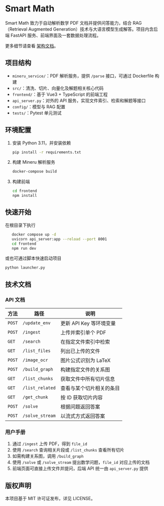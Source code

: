 # Smart Math

Smart Math 致力于自动解析数学 PDF 文档并提供问答能力，结合
RAG（Retrieval Augmented Generation）技术与大语言模型生成解答。项目内含后端
FastAPI 服务、前端界面及一套数据处理流程。

更多细节请查看 [架构文档](docs/architecture.md)。

## 项目结构
- `mineru_service/`：PDF 解析服务，提供 `/parse` 接口，可通过 Dockerfile 构建
- `src/`：清洗、切片、向量化及解题相关核心代码
- `frontend/`：基于 Vue3 + TypeScript 的前端工程
- `api_server.py`：对外的 API 服务，实现文件索引、检索和解题等接口
- `config/`：模型与 RAG 配置
- `tests/`：Pytest 单元测试

## 环境配置
1. 安装 Python 3.11，并安装依赖
   ```bash
   pip install -r requirements.txt
   ```
2. 构建 Mineru 解析服务
   ```bash
   docker-compose build
   ```
3. 构建前端
   ```bash
   cd frontend
   npm install
   ```

## 快速开始
在根目录下执行
```bash
   docker compose up -d
   uvicorn api_server:app --reload --port 8001
   cd frontend
   npm run dev
   ```
或也可通过脚本快速启动项目
   ```bash
   python launcher.py
   ```

## 技术文档
### API 文档
| 方法 | 路径 | 说明 |
| --- | --- | --- |
| `POST` | `/update_env` | 更新 API Key 等环境变量 |
| `POST` | `/ingest` | 上传并索引单个 PDF |
| `GET` | `/search` | 在指定文件索引中检索 |
| `GET` | `/list_files` | 列出已上传的文件 |
| `POST` | `/image_ocr` | 图片公式识别为 LaTeX |
| `POST` | `/build_graph` | 构建指定文件的关系图 |
| `GET` | `/list_chunks` | 获取文件中所有切片信息 |
| `GET` | `/list_related` | 查看与某个切片相关的条目 |
| `GET` | `/get_chunk` | 按 ID 获取切片内容 |
| `POST` | `/solve` | 根据问题返回答案 |
| `POST` | `/solve_stream` | 以流式方式返回答案 |

### 用户手册
1. 通过 `/ingest` 上传 PDF，得到 `file_id`
2. 使用 `/search` 查询相关片段或 `/list_chunks` 查看所有切片
3. 如需构建关系图，调用 `/build_graph`
4. 使用 `/solve` 或 `/solve_stream` 提出数学问题，`file_id` 对应上传的文档
5. 前端页面可直接上传文件并提问，后端 API 统一由 `api_server.py` 提供

## 版权声明
本项目基于 MIT 许可证发布，详见 LICENSE。